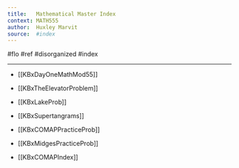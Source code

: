 ```yaml
---
title:   Mathematical Master Index
context: MATH555
author:  Huxley Marvit
source:  #index
---
```


#flo #ref #disorganized #index

---

- [[KBxDayOneMathMod55]]
- [[KBxTheElevatorProblem]]
- [[KBxLakeProb]]
- [[KBxSupertangrams]]
- [[KBxCOMAPPracticeProb]]
- [[KBxMidgesPracticeProb]]

- [[KBxCOMAPIndex]]